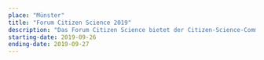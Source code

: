 ```yaml
---
place: "Münster"
title: "Forum Citizen Science 2019"
description: "Das Forum Citizen Science bietet der Citizen-Science-Community eine Plattform für Diskussion, Erfahrungsaustausch und Vernetzung und findet dieses Jahr am Institut für Geoinformatik der Universität Münster statt."
starting-date: 2019-09-26
ending-date: 2019-09-27
---
```


